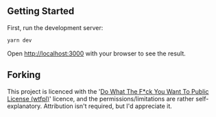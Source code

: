 ## Getting Started

First, run the development server:

```bash
yarn dev
```

Open [http://localhost:3000](http://localhost:3000) with your browser to see the result.

## Forking

This project is licenced with the '[Do What The F\*ck You Want To Public License (wtfpl)](https://choosealicense.com/licenses/wtfpl/)' licence, and the permissions/limitations are rather self-explanatory. Attribution isn't required, but I'd appreciate it.

